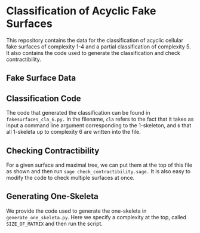 # Classification of Acyclic Fake Surfaces
This repository contains the data for the classification of acyclic cellular fake surfaces of complexity 1-4 and a partial classification of complexity 5. It also contains the  code used to generate the classification and check contractibility. 

## Fake Surface Data

## Classification Code
The code that generated the classification can be found in ``fakesurfaces_cla_6.py.`` In the filename, `cla` refers to the fact that it takes as input a command line argument corresponding to the 1-skeleton, and `6` that all 1-skeleta up to complexity 6 are written into the file.

## Checking Contractibility
For a given surface and maximal tree, we can put them at the top of this file as shown and then run ``sage check_contractibility.sage.`` It is also easy to modify the code to check multiple surfaces at once.  

## Generating One-Skeleta
We provide the code used to generate the one-skeleta in ``generate_one_skeleta.py``. Here we specify a complexity at the top, called ``SIZE_OF_MATRIX`` and then run the script.  
